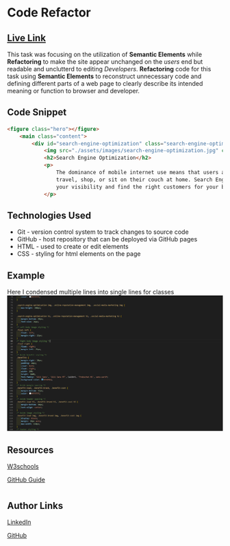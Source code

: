 # Code Refactor
## <a href="https://recioj.github.io/01code-refactor/" target="_blank">Live Link</a>

This task was focusing on the utilization of **Semantic Elements** while **Refactoring** to make the site appear unchanged on the *users* end but readable and unclutterd to editing *Developers*. **Refactoring** code for this task using **Semantic Elements** to reconstruct unnecessary code and defining different parts of a web page to clearly describe its intended meaning or function to browser and developer.

## Code Snippet
````html
<figure class="hero"></figure>
    <main class="content">
        <div id="search-engine-optimization" class="search-engine-optimization">
            <img src="./assets/images/search-engine-optimization.jpg" class="float-left" />
            <h2>Search Engine Optimization</h2>
            <p>
                The dominance of mobile internet use means that users are searching for the right business as they
                travel, shop, or sit on their couch at home. Search Engine Optimization (SEO) allows you to increase
                your visibility and find the right customers for your business.
            </p>
````
## Technologies Used
 - Git - version control system to track changes to source code
 - GitHub - host repository that can be deployed via GitHub pages
 - HTML - used to create or edit elements
 - CSS - styling for html elements on the page

## Example
Here I condensed multiple lines into single lines for classes
![image](./assets/images/css.png)

## Resources
[W3schools](https://www.w3schools.com/html/)

[GitHub Guide](https://guides.github.com/features/mastering-markdown/)
#
## Author Links
[LinkedIn](https://www.linkedin.com/in/johna-recio-83a024214/)

[GitHub](https://github.com/RecioJ)